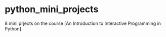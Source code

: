 python_mini_projects
====================
8 mini prjects on the course [An Introduction to Interactive Programming in Python]
